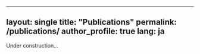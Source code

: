 <!-- _pages/publications.md -->
---
layout: single
title: "Publications"
permalink: /publications/
author_profile: true
lang: ja
---

Under construction...